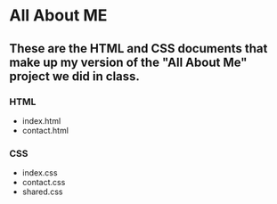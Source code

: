 # __All About ME__


## These are the HTML and CSS documents that make up my version of the "All About Me" project we did in class.

### **HTML**

* index.html
* contact.html

### **CSS**

* index.css
* contact.css
* shared.css
